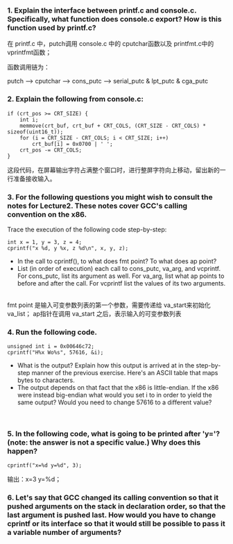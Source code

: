 ### 1. Explain the interface between printf.c and console.c. Specifically, what function does console.c export? How is this function used by printf.c?

在 printf.c 中，putch调用 console.c 中的 cputchar函数以及 printfmt.c中的 vprintfmt函数；

函数调用链为：

putch --> cputchar --> cons_putc --> serial_putc & lpt_putc & cga_putc


### 2. Explain the following from console.c:
```
if (crt_pos >= CRT_SIZE) {
	int i;
	memmove(crt_buf, crt_buf + CRT_COLS, (CRT_SIZE - CRT_COLS) * sizeof(uint16_t));
	for (i = CRT_SIZE - CRT_COLS; i < CRT_SIZE; i++)
		crt_buf[i] = 0x0700 | ' ';
	crt_pos -= CRT_COLS;
}
```
这段代码，在屏幕输出字符占满整个窗口时，进行整屏字符向上移动，留出新的一行准备接收输入。


### 3. For the following questions you might wish to consult the notes for Lecture2. These notes cover GCC's calling convention on the x86.
Trace the execution of the following code step-by-step:
```
int x = 1, y = 3, z = 4;
cprintf("x %d, y %x, z %d\n", x, y, z);
```
 - In the call to cprintf(), to what does fmt point? To what does ap point?
 - List (in order of execution) each call to cons_putc, va_arg, and vcprintf. For cons_putc, list its argument as well. For va_arg, list what ap points to before and after the call. For vcprintf list the values of its two arguments.
<br/>
fmt point 是输入可变参数列表的第一个参数，需要传递给 va_start来初始化va_list；
ap指针在调用 va_start 之后，表示输入的可变参数列表
<br/>

### 4. Run the following code.
```
unsigned int i = 0x00646c72;
cprintf("H%x Wo%s", 57616, &i);
```
 - What is the output? Explain how this output is arrived at in the step-by-step manner of the previous exercise. Here's an ASCII table that maps bytes to characters.
 - The output depends on that fact that the x86 is little-endian. If the x86 were instead big-endian what would you set i to in order to yield the same output? Would you need to change 57616 to a different value?
<br>


### 5. In the following code, what is going to be printed after 'y='? (note: the answer is not a specific value.) Why does this happen?
```
cprintf("x=%d y=%d", 3);
```
输出：x=3 y=%d；
<br>


### 6. Let's say that GCC changed its calling convention so that it pushed arguments on the stack in declaration order, so that the last argument is pushed last. How would you have to change cprintf or its interface so that it would still be possible to pass it a variable number of arguments?
